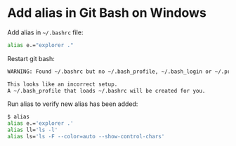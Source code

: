 # Add alias in Git Bash on Windows

Add alias in `~/.bashrc` file:

```bash
alias e.="explorer ."
```

Restart git bash:

```bash
WARNING: Found ~/.bashrc but no ~/.bash_profile, ~/.bash_login or ~/.profile.

This looks like an incorrect setup.
A ~/.bash_profile that loads ~/.bashrc will be created for you.
```

Run alias to verify new alias has been added:

```bash
$ alias
alias e.='explorer .'
alias ll='ls -l'
alias ls='ls -F --color=auto --show-control-chars'
```
